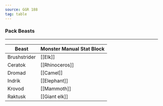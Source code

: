 ```yaml
---
source: GGR 188
tag: table
---
```


### Pack Beasts
---
|Beast|Monster Manual Stat Block|
|----|----|
|Brushstrider|[[Elk]]|
|Ceratok|[[Rhinoceros]]|
|Dromad|[[Camel]]|
|Indrik|[[Elephant]]|
|Krovod|[[Mammoth]]|
|Raktusk|[[Giant elk]]|
